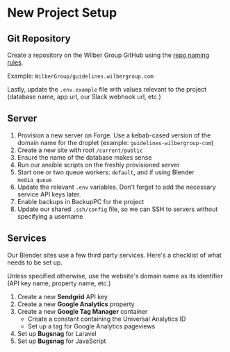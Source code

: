 # New Project Setup

## Git Repository

Create a repository on the Wilber Group GitHub using the [repo naming rules](https://guidelines.wilbergroup.com/workflow/version-control#repo-naming-conventions).

Example: `WilberGroup/guidelines.wilbergroup.com`

<!-- Add More Steps -->

Lastly, update the `.env.example` file with values relevant to the project (database name, app url, our Slack webhook url, etc.)

## Server

1. Provision a new server on Forge. Use a kebab-cased version of the domain name for the droplet (example: `guidelines-wilbergroup-com`)
1. Create a new site with root `/current/public`
1. Ensure the name of the database makes sense
1. Run our ansible scripts on the freshly provisioned server
1. Start one or two queue workers: `default`, and if using Blender `media_queue`
1. Update the relevant `.env` variables. Don't forget to add the necessary service API keys later.
1. Enable backups in BackupPC for the project
1. Update our shared `.ssh/config` file, so we can SSH to servers without specifying a username

## Services

Our Blender sites use a few third party services. Here's a checklist of what needs to be set up.

Unless specified otherwise, use the website's domain name as its identifier (API key name, property name, etc.)

1. Create a new **Sendgrid** API key
1. Create a new **Google Analytics** property
1. Create a new **Google Tag Manager** container
    - Create a constant containing the Universal Analytics ID
    - Set up a tag for Google Analytics pageviews
1. Set up **Bugsnag** for Laravel
1. Set up **Bugsnag** for JavaScript
